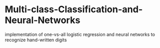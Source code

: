 # Multi-class-Classification-and-Neural-Networks
implementation of one-vs-all logistic regression and neural networks to recognize hand-written digits
